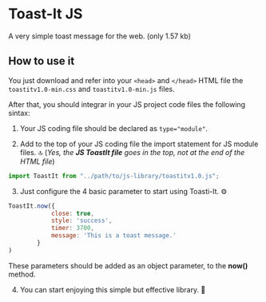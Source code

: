 # Toast-It JS
A very simple toast message for the web. (only 1.57 kb)

## How to use it
You just download and refer into your `<head>` and `</head>` HTML file the `toastitv1.0-min.css` and `toastitv1.0-min.js` files.

After that, you should integrar in your JS project code files the following sintax:

1. Your JS coding file should be declared as `type="module"`. 

2. Add to the top of your JS coding file the import statement for JS module files. 🔝 (_Yes, the  **JS ToastIt file** goes in the top, not at the end of the HTML file_) 
   
```javascript
import ToastIt from "../path/to/js-library/toastitv1.0.js";
```

3. Just configure the 4 basic parameter to start using Toasti-It. ⚙️
   
```javascript
ToastIt.now({
            close: true, 
            style: 'success', 
            timer: 3700, 
            message: 'This is a toast message.' 
        }
)
```

These parameters should be added as an object parameter, to the **now()** method.

4. You can start enjoying this simple but effective library. 🥂
